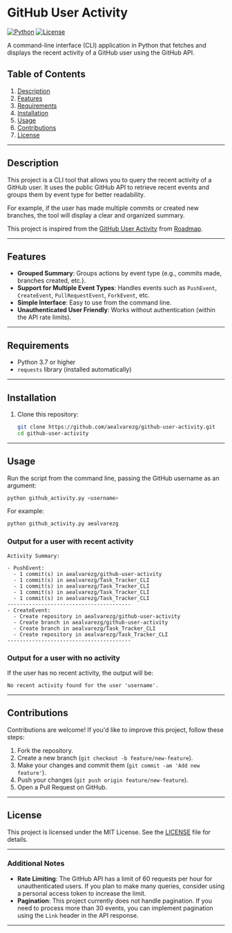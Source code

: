 # GitHub User Activity

[![Python](https://img.shields.io/badge/Python-3.7%2B-blue)](https://www.python.org/)
[![License](https://img.shields.io/badge/License-MIT-green)](https://opensource.org/licenses/MIT)

A command-line interface (CLI) application in Python that fetches and displays the recent activity of a GitHub user using the GitHub API.

## Table of Contents

1. [Description](#description)
2. [Features](#features)
3. [Requirements](#requirements)
4. [Installation](#installation)
5. [Usage](#usage)
6. [Contributions](#contributions)
7. [License](#license)

---

## Description

This project is a CLI tool that allows you to query the recent activity of a GitHub user. It uses the public GitHub API to retrieve recent events and groups them by event type for better readability.

For example, if the user has made multiple commits or created new branches, the tool will display a clear and organized summary.

This project is inspired from the [GitHub User Activity](https://roadmap.sh/projects/github-user-activity) from [Roadmap](https://www.roadmap.sh).

---

## Features

- **Grouped Summary**: Groups actions by event type (e.g., commits made, branches created, etc.).
- **Support for Multiple Event Types**: Handles events such as `PushEvent`, `CreateEvent`, `PullRequestEvent`, `ForkEvent`, etc.
- **Simple Interface**: Easy to use from the command line.
- **Unauthenticated User Friendly**: Works without authentication (within the API rate limits).

---

## Requirements

- Python 3.7 or higher
- `requests` library (installed automatically)

---

## Installation

1. Clone this repository:
   ```bash
   git clone https://github.com/aealvarezg/github-user-activity.git
   cd github-user-activity
   ```

---

## Usage

Run the script from the command line, passing the GitHub username as an argument:

```bash
python github_activity.py <username>
```

For example:
```bash
python github_activity.py aealvarezg
```

### Output for a user with recent activity

```
Activity Summary:

- PushEvent:
  - 1 commit(s) in aealvarezg/github-user-activity
  - 1 commit(s) in aealvarezg/Task_Tracker_CLI
  - 1 commit(s) in aealvarezg/Task_Tracker_CLI
  - 1 commit(s) in aealvarezg/Task_Tracker_CLI
  - 1 commit(s) in aealvarezg/Task_Tracker_CLI
----------------------------------------
- CreateEvent:
  - Create repository in aealvarezg/github-user-activity
  - Create branch in aealvarezg/github-user-activity
  - Create branch in aealvarezg/Task_Tracker_CLI
  - Create repository in aealvarezg/Task_Tracker_CLI
----------------------------------------
```

### Output for a user with no activity

If the user has no recent activity, the output will be:

```
No recent activity found for the user 'username'.
```

---

## Contributions

Contributions are welcome! If you'd like to improve this project, follow these steps:

1. Fork the repository.
2. Create a new branch (`git checkout -b feature/new-feature`).
3. Make your changes and commit them (`git commit -am 'Add new feature'`).
4. Push your changes (`git push origin feature/new-feature`).
5. Open a Pull Request on GitHub.

---

## License

This project is licensed under the MIT License. See the [LICENSE](LICENSE) file for details.

---

### Additional Notes

- **Rate Limiting**: The GitHub API has a limit of 60 requests per hour for unauthenticated users. If you plan to make many queries, consider using a personal access token to increase the limit.
- **Pagination**: This project currently does not handle pagination. If you need to process more than 30 events, you can implement pagination using the `Link` header in the API response.

---
